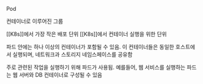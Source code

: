 Pod

컨테이너로 이루어진 그룹

[[K8s]]에서 가장 작은 배포 단위
[[K8s]]에서 컨테이너 실행을 위한 단위

파드 안에는 하나 이상의 컨테이너가 포함될 수 있음. 이 컨테이너들은 동일한 호스트에서 실행되며, 네트워크과 스토리지 네임스페이스를 공유함

주로 관련된 작업을 실행하기 위해 파드가 사용됨. 예를들어, 웹 서비스를 실행하는 파드는 웹 서버와 DB 컨테이너로 구성될 수 있음

